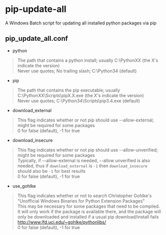 # pip-update-all
A Windows Batch script for updating all installed python packages via pip

## pip_update_all.conf

+ python
> The path that contains a python install; usually C:\PythonXX (the X's indicate the version)  
> Never use quotes; No trailing slash; C:\Python34 (default)

+ pip
> The path that contains the pip executable; usually C:\PythonXX\Scripts\pipX.X.exe (the X's indicate the version)  
> Never use quotes; C:\Python34\Scripts\pip3.4.exe (default)

+ download_external
> This flag indicates whether or not pip should use --allow-external; might be required for some packages  
> 0 for false (default), -1 for true

+ download_insecure
> This flag indicates whether or not pip should use --allow-unverified; might be required for some packages  
> Typically, if --allow-external is needed, --allow unverified is also needed, thus if `download_external` is `-1` then `download_insecure` should also be `-1` for best results  
> 0 for false (default), -1 for true  

+ use_gohlke
> This flag indicates whether or not to search Christopher Gohlke's "Unofficial Windows Binaries for Python Extension Packages"  
> This may be necessary for some packages that need to be compiled. It will only work if the package is available there, and the package will only be downloaded and installed if a usual pip download/install fails  
> http://www.lfd.uci.edu/~gohlke/pythonlibs/  
> 0 for false (default), -1 for true

